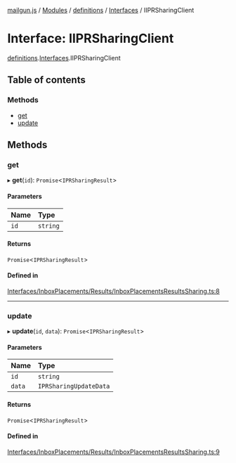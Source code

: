 [mailgun.js](../README.md) / [Modules](../modules.md) / [definitions](../modules/definitions.md) / [Interfaces](../modules/definitions.Interfaces.md) / IIPRSharingClient

# Interface: IIPRSharingClient

[definitions](../modules/definitions.md).[Interfaces](../modules/definitions.Interfaces.md).IIPRSharingClient

## Table of contents

### Methods

- [get](definitions.Interfaces.IIPRSharingClient.md#get)
- [update](definitions.Interfaces.IIPRSharingClient.md#update)

## Methods

### get

▸ **get**(`id`): `Promise`\<`IPRSharingResult`\>

#### Parameters

| Name | Type |
| :------ | :------ |
| `id` | `string` |

#### Returns

`Promise`\<`IPRSharingResult`\>

#### Defined in

[Interfaces/InboxPlacements/Results/InboxPlacementsResultsSharing.ts:8](https://github.com/mailgun/mailgun.js/blob/f0fcce3/lib/Interfaces/InboxPlacements/Results/InboxPlacementsResultsSharing.ts#L8)

___

### update

▸ **update**(`id`, `data`): `Promise`\<`IPRSharingResult`\>

#### Parameters

| Name | Type |
| :------ | :------ |
| `id` | `string` |
| `data` | `IPRSharingUpdateData` |

#### Returns

`Promise`\<`IPRSharingResult`\>

#### Defined in

[Interfaces/InboxPlacements/Results/InboxPlacementsResultsSharing.ts:9](https://github.com/mailgun/mailgun.js/blob/f0fcce3/lib/Interfaces/InboxPlacements/Results/InboxPlacementsResultsSharing.ts#L9)
